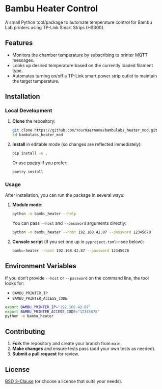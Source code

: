 # Bambu Heater Control

A small Python tool/package to automate temperature control for Bambu Lab printers using TP-Link Smart Strips (HS300).  

## Features

- Monitors the chamber temperature by subscribing to printer MQTT messages.
- Looks up desired temperature based on the currently loaded filament type.
- Automates turning on/off a TP-Link smart power strip outlet to maintain the target temperature.


## Installation

### Local Development

1. **Clone** the repository:
   ```bash
   git clone https://github.com/YourUsername/bambulabs_heater_mod.git
   cd bambulabs_heater_mod
   ```

2. **Install** in editable mode (so changes are reflected immediately):
   ```bash
   pip install -e .
   ```
   Or use [poetry](https://python-poetry.org/) if you prefer:
   ```bash
   poetry install
   ```

### Usage

After installation, you can run the package in several ways:

1. **Module mode**:
   ```bash
   python -m bambu_heater --help
   ```
   You can pass `--host` and `--password` arguments directly:
   ```bash
   python -m bambu_heater --host 192.168.42.87 --password 12345678
   ```

2. **Console script** (if you set one up in `pyproject.toml`—see below):
   ```bash
   bambu-heater --host 192.168.42.87 --password 12345678
   ```

## Environment Variables

If you don’t provide `--host` or `--password` on the command line, the tool looks for:
- `BAMBU_PRINTER_IP`
- `BAMBU_PRINTER_ACCESS_CODE`

```bash
export BAMBU_PRINTER_IP="192.168.42.87"
export BAMBU_PRINTER_ACCESS_CODE="12345678"
python -m bambu_heater
```

## Contributing

1. **Fork** the repository and create your branch from `main`.
2. **Make changes** and ensure tests pass (add your own tests as needed).
3. **Submit a pull request** for review.

## License

[BSD 3-Clause](LICENSE) (or choose a license that suits your needs).
